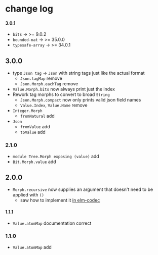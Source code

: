 # change log

#### 3.0.1

  - `bits` → >= 9.0.2
  - `bounded-nat` → >= 35.0.0
  - `typesafe-array` → >= 34.0.1

## 3.0.0

  - type `Json tag` → `Json` with string tags just like the actual format
      - `Json.tagMap` remove
      - `Json.Morph.eachTag` remove
  - `Value.Morph.bits` now always print just the index
  - Rework tag morphs to convert to broad `String`
      - `Json.Morph.compact` now only prints valid json field names
      - `Value.Index`, `Value.Name` remove
  - `Integer.Morph`
      - `fromNatural` add
  - `Json`
      - `fromValue` add
      - `toValue` add

### 2.1.0

  - `module Tree.Morph exposing (value)` add
  - `Bit.Morph.value` add

## 2.0.0

  - `Morph.recursive` now supplies an argument that doesn't need to be applied with `()`
      - saw how to implement it [in elm-codec](https://github.com/miniBill/elm-codec/blob/2.0.0/src/Codec.elm#L866)

#### 1.1.1

  - `Value.atomMap` documentation correct

### 1.1.0

  - `Value.atomMap` add
